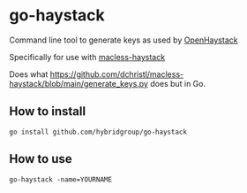 # go-haystack

Command line tool to generate keys as used by [OpenHaystack](https://github.com/seemoo-lab/openhaystack)

Specifically for use with [macless-haystack](https://github.com/dchristl/macless-haystack)

Does what https://github.com/dchristl/macless-haystack/blob/main/generate_keys.py does but in Go.

## How to install

```shell
go install github.com/hybridgroup/go-haystack
```

## How to use

```shell
go-haystack -name=YOURNAME
```
